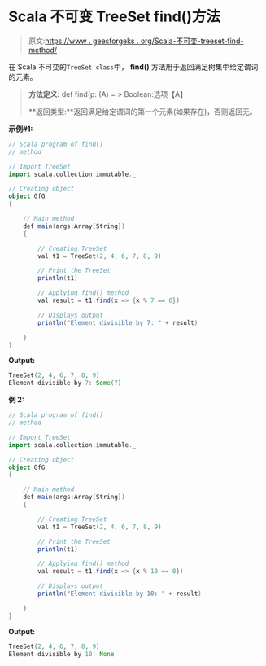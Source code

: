 # Scala 不可变 TreeSet find()方法

> 原文:[https://www . geesforgeks . org/Scala-不可变-treeset-find-method/](https://www.geeksforgeeks.org/scala-immutable-treeset-find-method/)

在 Scala 不可变的`TreeSet class`中， **find()** 方法用于返回满足树集中给定谓词的元素。

> **方法定义:** def find(p: (A) = > Boolean:选项【A】
> 
> **返回类型:**返回满足给定谓词的第一个元素(如果存在)，否则返回无。

**示例#1:**

```scala
// Scala program of find() 
// method 

// Import TreeSet
import scala.collection.immutable._

// Creating object 
object GfG 
{ 

    // Main method 
    def main(args:Array[String]) 
    { 

        // Creating TreeSet
        val t1 = TreeSet(2, 4, 6, 7, 8, 9) 

        // Print the TreeSet
        println(t1) 

        // Applying find() method  
        val result = t1.find(x => {x % 7 == 0})

        // Displays output 
        println("Element divisible by 7: " + result)

    } 
} 
```

**Output:**

```scala
TreeSet(2, 4, 6, 7, 8, 9)
Element divisible by 7: Some(7)

```

**例 2:**

```scala
// Scala program of find() 
// method 

// Import TreeSet
import scala.collection.immutable._

// Creating object 
object GfG 
{ 

    // Main method 
    def main(args:Array[String]) 
    { 

        // Creating TreeSet
        val t1 = TreeSet(2, 4, 6, 7, 8, 9) 

        // Print the TreeSet
        println(t1) 

        // Applying find() method  
        val result = t1.find(x => {x % 10 == 0})

        // Displays output 
        println("Element divisible by 10: " + result)

    } 
} 
```

**Output:**

```scala
TreeSet(2, 4, 6, 7, 8, 9)
Element divisible by 10: None

```